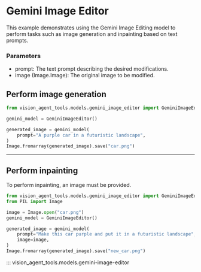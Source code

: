 # Gemini Image Editor 

This example demonstrates using the Gemini Image Editing model to perform tasks such as image generation and inpainting based on text prompts.

### Parameters

- prompt: The text prompt describing the desired modifications.
- image (Image.Image): The original image to be modified.


## Perform image generation

```python
from vision_agent_tools.models.gemini_image_editor import GeminiImageEditor

gemini_model = GeminiImageEditor()

generated_image = gemini_model(
    prompt="A purple car in a futuristic landscape",
)
Image.fromarray(generated_image).save("car.png")
```

--------------------------------------------------------------------

## Perform inpainting

To perform inpainting, an image must be provided.

```python
from vision_agent_tools.models.gemini_image_editor import GeminiImageEditor
from PIL import Image

image = Image.open("car.png")
gemini_model = GeminiImageEditor()

generated_image = gemini_model(
    prompt="Make this car purple and put it in a futuristic landscape",
    image=image,
)
Image.fromarray(generated_image).save("new_car.png")

```

::: vision_agent_tools.models.gemini-image-editor
